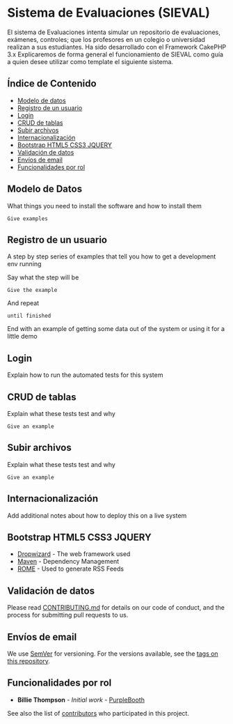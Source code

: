# Sistema de Evaluaciones (SIEVAL)

El sistema de Evaluaciones intenta simular un repositorio de evaluaciones, exámenes, controles; que los profesores en un colegio o universidad realizan a sus estudiantes. Ha sido desarrollado con el Framework CakePHP 3.x
Explicaremos de forma general el funcionamiento de SIEVAL como guía a quien desee utilizar como template el siguiente sistema. 

## Índice de Contenido

<!--ts-->
   * [Modelo de datos](#modelo-de-datos)
   * [Registro de un usuario](#registro-de-un-usuario)
   * [Login](#login)
   * [CRUD de tablas](#crud-de-tablas)
   * [Subir archivos](#subir-archivos)
   * [Internacionalización](#internacionalización)
   * [Bootstrap HTML5 CSS3 JQUERY](#Bootstrap-HTML5-CSS3-JQUERY)
   * [Validación de datos](#validación-de-datos)
   * [Envíos de email](#envíos-de-email)
   * [Funcionalidades por rol](#funcionalidades-por-rol)
<!--te-->


## Modelo de Datos

What things you need to install the software and how to install them

```
Give examples
```

## Registro de un usuario

A step by step series of examples that tell you how to get a development env running

Say what the step will be

```
Give the example
```

And repeat

```
until finished
```

End with an example of getting some data out of the system or using it for a little demo

## Login

Explain how to run the automated tests for this system

## CRUD de tablas

Explain what these tests test and why

```
Give an example
```

## Subir archivos

Explain what these tests test and why

```
Give an example
```

## Internacionalización

Add additional notes about how to deploy this on a live system

## Bootstrap HTML5 CSS3 JQUERY

* [Dropwizard](http://www.dropwizard.io/1.0.2/docs/) - The web framework used
* [Maven](https://maven.apache.org/) - Dependency Management
* [ROME](https://rometools.github.io/rome/) - Used to generate RSS Feeds

## Validación de datos

Please read [CONTRIBUTING.md](https://gist.github.com/PurpleBooth/b24679402957c63ec426) for details on our code of conduct, and the process for submitting pull requests to us.

## Envíos de email

We use [SemVer](http://semver.org/) for versioning. For the versions available, see the [tags on this repository](https://github.com/your/project/tags). 

## Funcionalidades por rol

* **Billie Thompson** - *Initial work* - [PurpleBooth](https://github.com/PurpleBooth)

See also the list of [contributors](https://github.com/your/project/contributors) who participated in this project.
